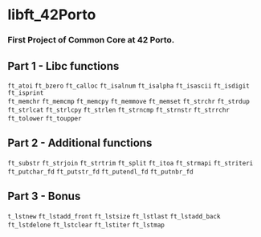 # libft_42Porto
### First Project of Common Core at 42 Porto.

   ## Part 1 - Libc functions

`ft_atoi`   `ft_bzero`   `ft_calloc`   `ft_isalnum`   `ft_isalpha`   `ft_isascii`   `ft_isdigit`   `ft_isprint`   
`ft_memchr` `ft_memcmp`   `ft_memcpy`   `ft_memmove`   `ft_memset`   `ft_strchr`   `ft_strdup`   `ft_strlcat`
`ft_strlcpy`   `ft_strlen`   `ft_strncmp`   `ft_strnstr`   `ft_strrchr`   `ft_tolower`  `ft_toupper`

   ## Part 2 - Additional functions
    
`ft_substr`  `ft_strjoin`  `ft_strtrim`  `ft_split`  `ft_itoa`  `ft_strmapi`  `ft_striteri`  `ft_putchar_fd` 
`ft_putstr_fd`  `ft_putendl_fd`  `ft_putnbr_fd`
    
  ##  Part 3 - Bonus
    
 `t_lstnew`  `ft_lstadd_front`  `ft_lstsize`  `ft_lstlast`  `ft_lstadd_back`  `ft_lstdelone`  `ft_lstclear`
 `ft_lstiter`  `ft_lstmap`
